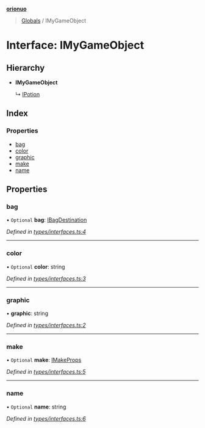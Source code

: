 **[orionuo](../README.md)**

> [Globals](../globals.md) / IMyGameObject

# Interface: IMyGameObject

## Hierarchy

* **IMyGameObject**

  ↳ [IPotion](ipotion.md)

## Index

### Properties

* [bag](imygameobject.md#bag)
* [color](imygameobject.md#color)
* [graphic](imygameobject.md#graphic)
* [make](imygameobject.md#make)
* [name](imygameobject.md#name)

## Properties

### bag

• `Optional` **bag**: [IBagDestination](ibagdestination.md)

*Defined in [types/interfaces.ts:4](https://github.com/msviha/orionuo/blob/5345ecb/src/types/interfaces.ts#L4)*

___

### color

• `Optional` **color**: string

*Defined in [types/interfaces.ts:3](https://github.com/msviha/orionuo/blob/5345ecb/src/types/interfaces.ts#L3)*

___

### graphic

•  **graphic**: string

*Defined in [types/interfaces.ts:2](https://github.com/msviha/orionuo/blob/5345ecb/src/types/interfaces.ts#L2)*

___

### make

• `Optional` **make**: [IMakeProps](imakeprops.md)

*Defined in [types/interfaces.ts:5](https://github.com/msviha/orionuo/blob/5345ecb/src/types/interfaces.ts#L5)*

___

### name

• `Optional` **name**: string

*Defined in [types/interfaces.ts:6](https://github.com/msviha/orionuo/blob/5345ecb/src/types/interfaces.ts#L6)*
